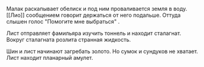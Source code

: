 Малак раскапывает обелиск и под ним проваливается земля в воду.  [[Лио]] сообщением говорит держаться от него подальше. Оттуда слышен голос "Помогите мне выбраться" .

Лист отправляет фамильяра изучить тоннель и находит сталагнат. Вокруг сталагната розлита странная жидкость.

Шин и лист начинают загребать золото. Но сумок и сундуков не хватает.
Лист находит планарный амулет.

